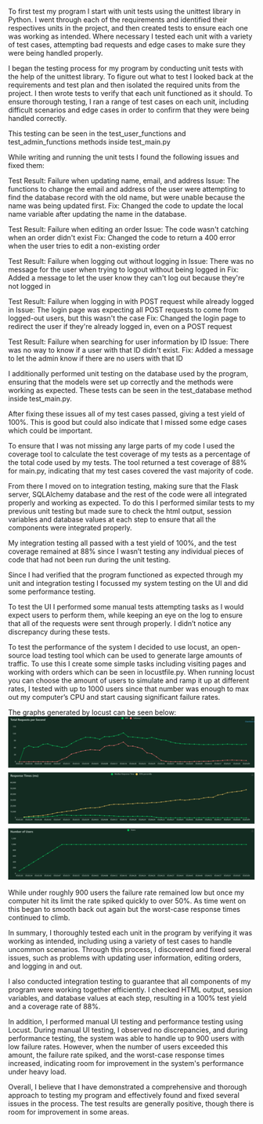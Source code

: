 To first test my program I start with unit tests using the unittest library in Python. I went through each of the requirements and identified their respectives units in the project, and then created tests to ensure each one was working as intended. Where necessary I tested each unit with a variety of test cases, attempting bad requests and edge cases to make sure they were being handled properly.

I began the testing process for my program by conducting unit tests with the help of the unittest library. To figure out what to test I looked back at the requirements and test plan and then isolated the required units from the project. I then wrote tests to verify that each unit functioned as it should. To ensure thorough testing, I ran a range of test cases on each unit, including difficult scenarios and edge cases in order to confirm that they were being handled correctly.

This testing can be seen in the test_user_functions and test_admin_functions methods inside test_main.py

While writing and running the unit tests I found the following issues and fixed them:

Test Result: Failure when updating name, email, and address
Issue: The functions to change the email and address of the user were attempting to find the database record with the old name, but were unable because the name was being updated first.
Fix: Changed the code to update the local name variable after updating the name in the database.

Test Result: Failure when editing an order
Issue: The code wasn't catching when an order didn't exist
Fix: Changed the code to return a 400 error when the user tries to edit a non-existing order

Test Result: Failure when logging out without logging in
Issue: There was no message for the user when trying to logout without being logged in
Fix: Added a message to let the user know they can't log out because they're not logged in

Test Result: Failure when logging in with POST request while already logged in
Issue: The login page was expecting all POST requests to come from logged-out users, but this wasn't the case
Fix: Changed the login page to redirect the user if they're already logged in, even on a POST request

Test Result: Failure when searching for user information by ID
Issue: There was no way to know if a user with that ID didn't exist.
Fix: Added a message to let the admin know if there are no users with that ID

I additionally performed unit testing on the database used by the program, ensuring that the models were set up correctly and the methods were working as expected. These tests can be seen in the test_database method inside test_main.py.

After fixing these issues all of my test cases passed, giving a test yield of 100%. This is good but could also indicate that I missed some edge cases which could be important. 

To ensure that I was not missing any large parts of my code I used the coverage tool to calculate the test coverage of my tests as a percentage of the total code used by my tests. The tool returned a test coverage of 88% for main.py, indicating that my test cases covered the vast majority of code.

From there I moved on to integration testing, making sure that the Flask server, SQLAlchemy database and the rest of the code were all integrated properly and working as expected. To do this I performed similar tests to my previous unit testing but made sure to check the html output, session variables and database values at each step to ensure that all the components were integrated properly.

My integration testing all passed with a test yield of 100%, and the test coverage remained at 88% since I wasn’t testing any individual pieces of code that had not been run during the unit testing.

Since I had verified that the program functioned as expected through my unit and integration testing I focussed my system testing on the UI and did some performance testing. 

To test the UI I performed some manual tests attempting tasks as I would expect users to perform them, while keeping an eye on the log to ensure that all of the requests were sent through properly. I didn’t notice any discrepancy during these tests.

To test the performance of the system I decided to use locust, an open-source load testing tool which can be used to generate large amounts of traffic. To use this I create some simple tasks including visiting pages and working with orders which can be seen in locustfile.py. When running locust you can choose the amount of users to simulate and ramp it up at different rates, I tested with up to 1000 users since that number was enough to max out my computer’s CPU and start causing significant failure rates.

The graphs generated by locust can be seen below:
![alt text](load_testing.png)

While under roughly 900 users the failure rate remained low but once my computer hit its limit the rate spiked quickly to over 50%. As time went on this began to smooth back out again but the worst-case response times continued to climb.

In summary, I thoroughly tested each unit in the program by verifying it was working as intended, including using a variety of test cases to handle uncommon scenarios. Through this process, I discovered and fixed several issues, such as problems with updating user information, editing orders, and logging in and out.

I also conducted integration testing to guarantee that all components of my program were working together efficiently. I checked HTML output, session variables, and database values at each step, resulting in a 100% test yield and a coverage rate of 88%.

In addition, I performed manual UI testing and performance testing using Locust. During manual UI testing, I observed no discrepancies, and during performance testing, the system was able to handle up to 900 users with low failure rates. However, when the number of users exceeded this amount, the failure rate spiked, and the worst-case response times increased, indicating room for improvement in the system's performance under heavy load.

Overall, I believe that I have demonstrated a comprehensive and thorough approach to testing my program and effectively found and fixed several issues in the process. The test results are generally positive, though there is room for improvement in some areas.
